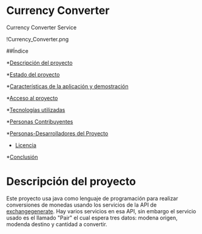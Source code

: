 # Currency Converter
Currency Converter Service

!Currency_Converter.png

##Índice

*[Descripción del proyecto](#descripción-del-proyecto)

*[Estado del proyecto](#Estado-del-proyecto)

*[Características de la aplicación y demostración](#Características-de-la-aplicación-y-demostración)

*[Acceso al proyecto](#acceso-proyecto)

*[Tecnologías utilizadas](#tecnologías-utilizadas)

*[Personas Contribuyentes](#personas-contribuyentes)

*[Personas-Desarrolladores del Proyecto](#personas-desarrolladores)

* [Licencia](#licencia)

*[Conclusión](#conclusión)

# Descripción del proyecto
Este proyecto usa java como lenguaje de programación para realizar conversiones de monedas usando los servicios de la API de [exchangegenerate](https://exchangeratesapi.io/). Hay varios servicios en esa API, sin embargo el servicio usado es el llamado "Pair" el cual espera tres datos: modena origen, modenda destino y cantidad a convertir.
